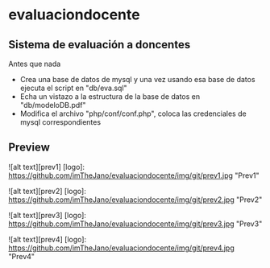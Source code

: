 # evaluaciondocente
## Sistema de evaluación a doncentes
Antes que nada
* Crea una base de datos de mysql y una vez usando esa base de datos ejecuta el script en "db/eva.sql"
* Echa un vistazo a la estructura de la base de datos en "db/modeloDB.pdf"
* Modifica el archivo "php/conf/conf.php", coloca las credenciales de mysql correspondientes

## Preview

![alt text][prev1]
[logo]: https://github.com/imTheJano/evaluaciondocente/img/git/prev1.jpg "Prev1"

![alt text][prev2]
[logo]: https://github.com/imTheJano/evaluaciondocente/img/git/prev2.jpg "Prev2"

![alt text][prev3]
[logo]: https://github.com/imTheJano/evaluaciondocente/img/git/prev3.jpg "Prev3"

![alt text][prev4]
[logo]: https://github.com/imTheJano/evaluaciondocente/img/git/prev4.jpg "Prev4"
